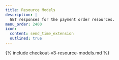 ```yaml
---
title: Resource Models
description: |
  GET responses for the payment order resources.
menu_order: 2400
icon:
  content: send_time_extension
  outlined: true
---
```


{% include checkout-v3-resource-models.md %}
